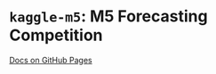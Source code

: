 # `kaggle-m5`: M5 Forecasting Competition

[Docs on GitHub Pages](https://kyusscaesar.github.io/kaggle-m5)

